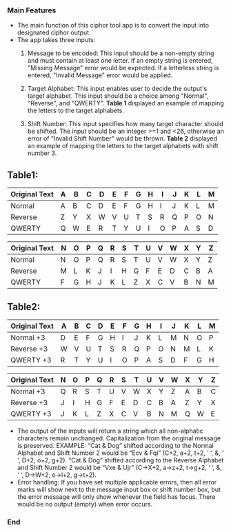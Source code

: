 ### Main Features

- The main function of this ciphor tool app is to convert the input into designated ciphor output.
- The app takes three inputs:
	1. Message to be encoded: This input should be a non-empty string and must contain at least one letter. If an empty string is entered, "Missing Message" error would be expected. If a letterless string is entered, "Invalid Message" error would be applied.
	2. Target Alphabet: This input enables user to decide the output's target alphabet. This input should be a choice among "Normal", "Reverse", and "QWERTY". **Table 1** displayed an example of mapping the letters to the target alphabets.

	3. Shift Number: This input specifies how many target character should be shifted. The input should be an integer  >=1 and <26, otherwise an error of "Invalid Shift Number" would be thrown. **Table 2** displayed an example of mapping the letters to the target alphabets with shift number 3.

Table1:
------------
| Original Text |A|B|C|D|E|F|G|H|I|J|K|L|M|
| ---------     |-|-|-|-|-|-|-|-|-|-|-|-|-|
| Normal  |A|B|C|D|E|F|G|H|I|J|K|L|M|N|
| Reverse |Z|Y|X|W|V|U|T|S|R|Q|P|O|N|M|
| QWERTY  |Q|W|E|R|T|Y|U|I|O|P|A|S|D|F|

| Original Text |N|O|P|Q|R|S|T|U|V|W|X|Y|Z|
| ---------     |-|-|-|-|-|-|-|-|-|-|-|-|-|
| Normal  |N|O|P|Q|R|S|T|U|V|W|X|Y|Z|
| Reverse |M|L|K|J|I|H|G|F|E|D|C|B|A|
| QWERTY  |F|G|H|J|K|L|Z|X|C|V|B|N|M|
Table2:
------------
| Original Text |A|B|C|D|E|F|G|H|I|J|K|L|M|
| ---------     |-|-|-|-|-|-|-|-|-|-|-|-|-|
| Normal +3  |D|E|F|G|H|I|J|K|L|M|N|O|P|
| Reverse +3 |W|V|U|T|S|R|Q|P|O|N|M|L|K|
| QWERTY +3  |R|T|Y|U|I|O|P|A|S|D|F|G|H|

| Original Text |N|O|P|Q|R|S|T|U|V|W|X|Y|Z|
| ---------     |-|-|-|-|-|-|-|-|-|-|-|-|-|
| Normal +3  |Q|R|S|T|U|V|W|X|Y|Z|A|B|C|
| Reverse +3 |J|I|H|G|F|E|D|C|B|A|Z|Y|X|
| QWERTY +3  |J|K|L|Z|X|C|V|B|N|M|Q|W|E|

- The output of the inputs will return a string which all non-alphatic characters remain unchanged. Capitalization from the original message is preserved. 
EXAMPLE:
“Cat & Dog” shifted according to the Normal Alphabet and Shift Number 2 would be “Ecv & Fqi” (C+2, a+2, t+2, ‘ ‘, &, ‘ ‘, D+2, o+2, g+2).
“Cat & Dog” shifted according to the Reverse Alphabet and Shift Number 2 would be “Vxe & Ujr” (C->X+2, a->z+2, t->g+2, ‘ ‘, &, ‘ ‘, D->W+2, o->l+2, g->t+2).
- Error handling: If you have set multiple applicable errors, then all error marks will show next to the message input box or shift number box, but the error message will only show whenever the field has focus. There would be no output (empty) when error occurs.


### End